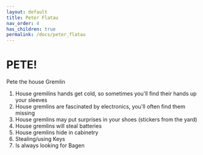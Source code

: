 ```yaml
---
layout: default
title: Peter Flatau
nav_order: 4
has_children: true
permalink: /docs/peter_flatau
---
```


# PETE!

Pete the house Gremlin

1. House gremilins hands get cold, so sometimes you'll find their hands up your sleeves
2. House gremlins are fascinated by electronics, you'll often find them missing
3. House gremlins may put surprises in your shoes (stickers from the yard)
4. House gremlins will steal batteries
5. House gremlins hide in cabinetry
6. Stealing/using Keys
7. Is always looking for Bagen
